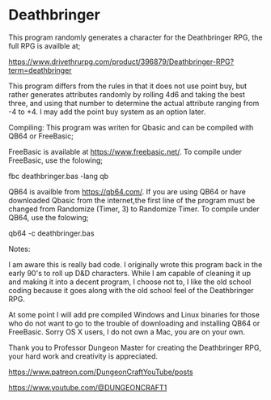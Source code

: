 # Deathbringer

This program randomly generates a character for the Deathbringer RPG, the full RPG is availble at;

https://www.drivethrurpg.com/product/396879/Deathbringer-RPG?term=deathbringer

This program differs from the rules in that it does not use point buy, but rather generates attributes randomly by rolling 4d6 and taking the best three, and using that number to determine the actual attribute ranging from -4 to +4. I may add the point buy system as an option later.

Compiling:
This program was writen for Qbasic and can be compiled with QB64 or FreeBasic;

FreeBasic is available at https://www.freebasic.net/. To compile under FreeBasic, use the folowing;

fbc deathbringer.bas -lang qb

QB64 is availble from https://qb64.com/. If you are using QB64 or have downloaded Qbasic from the internet,the first line of the program must be changed from Randomize (Timer, 3) to Randomize Timer. To compile under QB64, use the folowing;

qb64 -c deathbringer.bas

Notes:

I am aware this is really bad code. I originally wrote this program back in the early 90's to roll up D&D characters. While I am capable of cleaning it up and making it into a decent program, I choose not to, I like the old school coding because it goes along with the old school feel of the Deathbringer RPG.

At some point I will add pre compiled Windows and Linux binaries for those who do not want to go to the trouble of downloading and installing QB64 or FreeBasic. Sorry OS X users, I do not own a Mac, you are on your own.

Thank you to Professor Dungeon Master for creating the Deathbringer RPG, your hard work and creativity is appreciated.

https://www.patreon.com/DungeonCraftYouTube/posts

https://www.youtube.com/@DUNGEONCRAFT1
